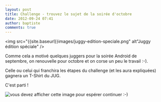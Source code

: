 ```yaml
---
layout: post
title: Challenge - trouvez le sujet de la soirée d'octobre
date: 2012-09-24 07:41
author: baptiste
comments: true
---
```

<img src="{{site.baseurl}}images/juggy-edition-speciale.png" alt"Juggy édition spéciale" /><p>Comme cela a motivé quelques juggers pour la soirée Android de septembre, on renouvelle pour octobre et on corse un peu le travail :-).</p>
<p>Celle ou celui qui franchira les étapes du challenge (et les aura expliquées) gagnera un T-Shirt du JUG.</p>
<p>C'est parti !</p>

<img src="{{site.baseurl}}images/qrcode-octobre-2012.png" alt="vous devez afficher cette image pour espérer continuer :-)" />
